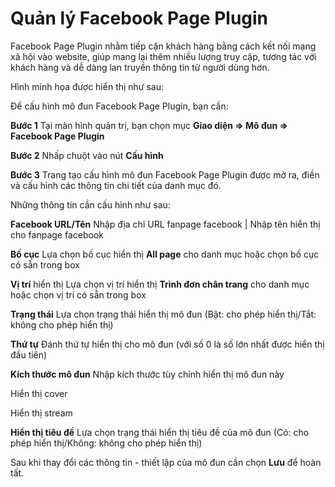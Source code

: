 # Quản lý Facebook Page Plugin

Facebook Page Plugin nhằm tiếp cận khách hàng bằng cách kết nối mạng xã hội vào website, giúp mang lại thêm nhiều lượng truy cập, tương tác với khách hàng và dễ dàng lan truyền thông tin từ người dùng hơn.

Hình minh họa được hiển thị như sau:

Để cấu hình mô đun Facebook Page Plugin, bạn cần:

**Bước 1** Tại màn hình quản trị, bạn chọn mục **Giao diện => Mô đun => Facebook Page Plugin**

**Bước 2** Nhấp chuột vào nút **Cấu hình**

**Bước 3** Trang tạo cấu hình mô đun Facebook Page Plugin được mở ra, điền và cấu hình các thông tin chi tiết của danh mục đó.

Những thông tin cần cấu hình như sau:

**Facebook URL/Tên** Nhập địa chỉ URL fanpage facebook | Nhập tên hiển thị cho fanpage facebook

**Bố cục** Lựa chọn bố cục hiển thị **All page** cho danh mục hoặc chọn bố cục có sẵn trong box

**Vị trí** hiển thị Lựa chọn vị trí hiển thị **Trình đơn chân trang** cho danh mục hoặc chọn vị trí có sẵn trong box

**Trạng thái** Lựa chọn trạng thái hiển thị mô đun (Bật: cho phép hiển thị/Tắt: không cho phép hiển thị)

**Thứ tự** Đánh thứ tự hiển thị cho mô đun (với số 0 là số lớn nhất được hiển thị đầu tiên)

**Kích thước mô đun** Nhập kích thước tùy chỉnh hiển thị mô đun này

Hiển thị cover

Hiển thị stream

**Hiển thị tiêu đề** Lựa chọn trạng thái hiển thị tiêu đề của mô đun (Có: cho phép hiển thị/Không: không cho phép hiển thị)

Sau khi thay đổi các thông tin - thiết lập của mô đun cần chọn **Lưu** để hoàn tất.